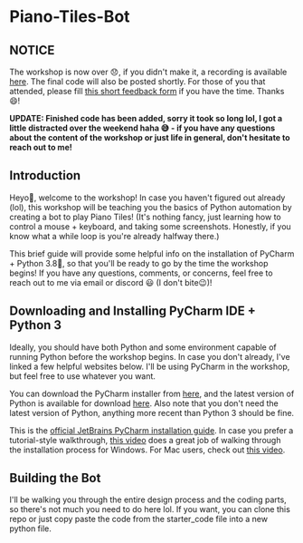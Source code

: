 # Piano-Tiles-Bot

## NOTICE

The workshop is now over 😞, if you didn't make it, a recording is available [here](https://drive.google.com/file/d/1tA3ly7beOh7Rjz701zd8dTcFuR_OIQ0o/view?usp=sharing). The final code will also be posted shortly. For those of you that attended, please fill [this short feedback form](http://bit.ly/S21FeedbackForm) if you have the time. Thanks😄!

**UPDATE: Finished code has been added, sorry it took so long lol, I got a little distracted over the weekend haha 😅 - if you have any questions about the content of the workshop or just life in general, don't hesitate to reach out to me!**

## Introduction

Heyo👋, welcome to the workshop! In case you haven't figured out already (lol), this workshop will be teaching you the basics of Python automation by creating a bot to play Piano Tiles! (It's nothing fancy, just learning how to control a mouse + keyboard, and taking some screenshots. Honestly, if you know what a while loop is you're already halfway there.) 

This brief guide will provide some helpful info on the installation of PyCharm + Python 3.8🐍, so that you'll be ready to go by the time the workshop begins! If you have any questions, comments, or concerns, feel free to reach out to me via email or discord 😃 (I don't bite😉)!

## Downloading and Installing PyCharm IDE + Python 3

Ideally, you should have both Python and some environment capable of running Python before the workshop begins. In case you don't already, I've linked a few helpful websites below. I'll be using PyCharm in the workshop, but feel free to use whatever you want. 

You can download the PyCharm installer from [here](https://www.jetbrains.com/pycharm/download/), and the latest version of Python is available for download [here](https://www.python.org/downloads/). Also note that you don't need the latest version of Python, anything more recent than Python 3 should be fine.

This is the [official JetBrains PyCharm installation guide](https://www.jetbrains.com/help/pycharm/installation-guide.html#standalone).
In case you prefer a tutorial-style walkthrough, [this video](https://www.youtube.com/watch?v=SZUNUB6nz3g) does a great job of walking through the installation process for Windows. For Mac users, check out [this video](https://www.youtube.com/watch?v=K5cAu-Wro3M).

## Building the Bot

I'll be walking you through the entire design process and the coding parts, so there's not much you need to do here lol. If you want, you can clone this repo or just copy paste the code from the starter_code file into a new python file.

